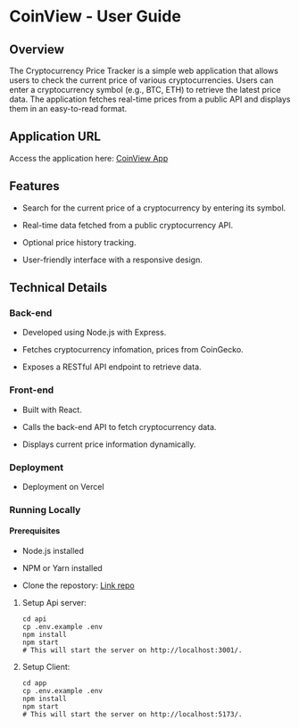 # CoinView - User Guide

## Overview
The Cryptocurrency Price Tracker is a simple web application that allows users to check the current price of various cryptocurrencies. Users can enter a cryptocurrency symbol (e.g., BTC, ETH) to retrieve the latest price data. The application fetches real-time prices from a public API and displays them in an easy-to-read format.

## Application URL
Access the application here: [CoinView App](https://coinview-client.vercel.app/)


## Features

- Search for the current price of a cryptocurrency by entering its symbol.

- Real-time data fetched from a public cryptocurrency API.

- Optional price history tracking.

- User-friendly interface with a responsive design.

## Technical Details

### Back-end

- Developed using Node.js with Express.

- Fetches cryptocurrency infomation, prices from CoinGecko.

- Exposes a RESTful API endpoint to retrieve data.

### Front-end

- Built with React.

- Calls the back-end API to fetch cryptocurrency data.

- Displays current price information dynamically.

### Deployment
- Deployment on Vercel

### Running Locally

#### Prerequisites

- Node.js installed

- NPM or Yarn installed

- Clone the repostory: [Link repo](https://github.com/binonhq/coinview)

1. Setup Api server:
   ```
   cd api
   cp .env.example .env
   npm install
   npm start
   # This will start the server on http://localhost:3001/.
   ```

2. Setup Client:
   ```
   cd app
   cp .env.example .env
   npm install
   npm start
   # This will start the server on http://localhost:5173/.
   ```
